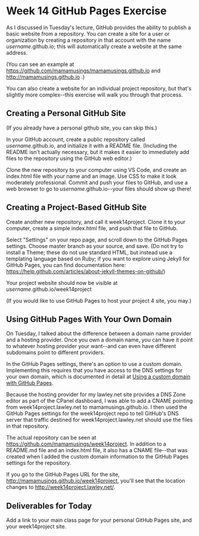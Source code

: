 # Week 14 GitHub Pages Exercise

As I discussed in Tuesday's lecture, GitHub provides the ability to publish a basic website from a repository. You can create a site for a user or organization by creating a repository in that account with the name *username*.github.io; this will automatically create a website at the same address. 

(You can see an example at https://github.com/mamamusings/mamamusings.github.io and http://mamamusings.github.io .)

You can also create a website for an individual project repository, but that's slightly more complex--this exercise will walk you through that process. 

## Creating a Personal GitHub Site
(If you already have a personal github site, you can skip this.)

In your GitHub account, create a public repository called *username*.github.io, and initialize it with a README file. (Including the README isn't actually necessary, but it makes it easier to immediately add files to the repository using the GitHub web editor.)

Clone the new repository to your computer using VS Code, and create an index.html file with your name and an image. Use CSS to make it look moderately professional. Commit and push your files to GitHub, and use a web browser to go to *username*.github.io--your files should show up there!

## Creating a Project-Based GitHub Site
Create another new repository, and call it week14project. Clone it to your computer, create a simple index.html file, and push that file to GitHub. 

Select "Settings" on your repo page, and scroll down to the GitHub Pages settings. Choose master branch as your source, and save. (Do not try to install a Theme; these do not use standard HTML, but instead use a templating language based on Ruby; if you want to explore using Jekyll for GitHub Pages, you can find documentation here: https://help.github.com/articles/about-jekyll-themes-on-github/) 

Your project website should now be visible at *username*.github.io/week14project

(If you would like to use GitHub Pages to host your project 4 site, you may.)

## Using GitHub Pages With Your Own Domain
On Tuesday, I talked about the difference between a domain name provider and a hosting provider. Once you own a domain name, you can have it point to whatever hosting provider your want--and can even have different subdomains point to different providers. 

In the GitHub Pages settings, there's an option to use a custom domain. Implementing this requires that you have access to the DNS settings for your own domain, which is documented in detail at [Using a custom domain with GitHub Pages](https://help.github.com/articles/using-a-custom-domain-with-github-pages/). 

Because the hosting provider for my lawley.net site provides a DNS Zone editor as part of the CPanel dashboard, I was able to add a CNAME pointing from week14project.lawley.net to mamamusings.github.io. I then used the GitHub Pages settings for the week14project repo to tell GitHub's DNS server that traffic destined for week14project.lawley.net should use the files in that repository. 

The actual repository can be seen at https://github.com/mamamusings/week14project. In addition to  a README.md file and an index.html file, it also has a CNAME file--that was created when I added the custom domain information to the GitHub Pages settings for the repository. 

If you go to the GitHub Pages URL for the site, http://mamamusings.github.io/week14project, you'll see that the location changes to http://week14project.lawley.net/. 

## Deliverables for Today
Add a link to your main class page for your personal GitHub Pages site, and your week14project site. 